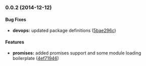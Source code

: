 ### 0.0.2 (2014-12-12)


#### Bug Fixes

* **devops:** updated package definitions ([5bae296c](https://github.com/electblake/nuwindow-promises/commit/5bae296c06b4dc41adba1fc72fafdb9d7624c7b1))


#### Features

* **promises:** added promises support and some module loading boilerplate ([4ef71946](https://github.com/electblake/nuwindow-promises/commit/4ef71946e705533c92701385457627d1f08254dc))

